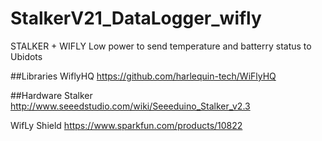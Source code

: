 StalkerV21_DataLogger_wifly
===========================
STALKER + WIFLY Low power to send temperature and batterry status to Ubidots

##Libraries
WiflyHQ
https://github.com/harlequin-tech/WiFlyHQ

##Hardware
Stalker 
http://www.seeedstudio.com/wiki/Seeeduino_Stalker_v2.3

WifLy Shield
https://www.sparkfun.com/products/10822
